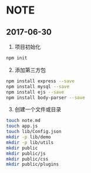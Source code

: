 # NOTE

## 2017-06-30
1. 项目初始化
```sh
npm init
```
2. 添加第三方包
```sh
npm install express --save
npm install mysql --save
npm install ejs --save
npm install body-parser --save
```
3. 创建一个文件或目录
```sh
touch note.md
touch app.js
touch lib/Config.json
mkdir -p lib/demo
mkdir -p lib/utils
mkdir public
mkdir public/js
mkdir public/css
mkdir public/plugins
```
